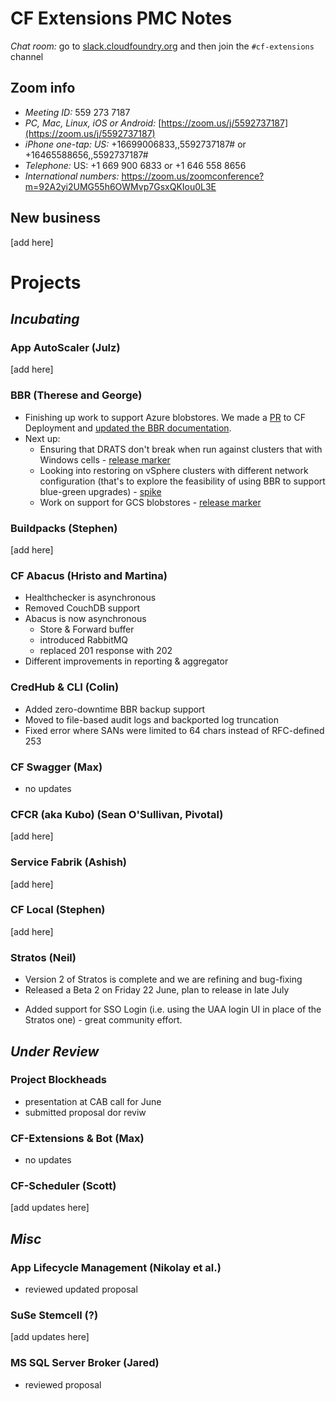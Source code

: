 # CF Extensions PMC Notes

*Chat room:* go to [slack.cloudfoundry.org](https://slack.cloudfoundry.org) and then join the `#cf-extensions` channel

## Zoom info

- *Meeting ID:* 559 273 7187
- *PC, Mac, Linux, iOS or Android:* [https://zoom.us/j/5592737187](https://zoom.us/j/5592737187)
- *iPhone one-tap: US:* +16699006833,,5592737187#  or +16465588656,,5592737187# 
- *Telephone:* US: +1 669 900 6833  or +1 646 558 8656 
- *International numbers:* https://zoom.us/zoomconference?m=92A2yi2UMG55h6OWMvp7GsxQKIou0L3E

## New business

[add here]

# Projects

## _Incubating_

### App AutoScaler (Julz)

[add here]

### BBR (Therese and George)

* Finishing up work to support Azure blobstores. We made a [PR](https://github.com/cloudfoundry/cf-deployment/pull/526) to CF Deployment and [updated the BBR documentation](https://github.com/cloudfoundry/docs-bbr/pull/37).
* Next up:
  - Ensuring that DRATS don't break when run against clusters that with Windows cells - [release marker](https://www.pivotaltracker.com/story/show/158112760) 
  - Looking into restoring on vSphere clusters with different network configuration (that's to explore the feasibility of using BBR to support blue-green upgrades) - [spike](https://www.pivotaltracker.com/story/show/158110082)
  - Work on support for GCS blobstores - [release marker](https://www.pivotaltracker.com/story/show/154212222)

### Buildpacks (Stephen)

[add here]

### CF Abacus (Hristo and Martina)

* Healthchecker is asynchronous
* Removed CouchDB support
* Abacus is now asynchronous
   * Store & Forward buffer
   * introduced RabbitMQ
   * replaced 201 response with 202
* Different improvements in reporting & aggregator

### CredHub & CLI (Colin)

* Added zero-downtime BBR backup support
* Moved to file-based audit logs and backported log truncation
* Fixed error where SANs were limited to 64 chars instead of RFC-defined 253

### CF Swagger (Max)

- no updates

### CFCR (aka Kubo) (Sean O'Sullivan, Pivotal)

[add here]

### Service Fabrik (Ashish)

[add here]

### CF Local (Stephen)

[add here]

### Stratos (Neil)

* Version 2 of Stratos is complete and we are refining and bug-fixing
* Released a Beta 2 on Friday 22 June, plan to release in late July
- Added support for SSO Login (i.e. using the UAA login UI in place of the Stratos one) - great community effort.

## _Under Review_

### Project Blockheads

- presentation at CAB call for June
- submitted proposal dor reviw

### CF-Extensions & Bot (Max)

- no updates

### CF-Scheduler (Scott)

[add updates here]

## _Misc_

### App Lifecycle Management (Nikolay et al.)

- reviewed updated proposal

### SuSe Stemcell (?)

[add updates here]

### MS SQL Server Broker (Jared)

- reviewed proposal
